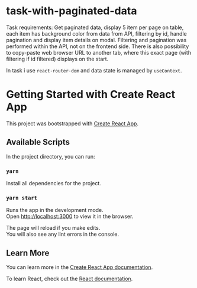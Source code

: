 # task-with-paginated-data
Task requirements:
Get paginated data, display 5 item per page on table, each item has background color from data from API, filtering by id, handle pagination and display item details on modal. Filtering and pagination was performed within the API, not on the frontend side.
There is also possibility to copy-paste web browser URL to another tab, where this exact page (with filtering if id filtered) displays on the start.

In task i use `react-router-dom` and data state is managed by `useContext`. 

# Getting Started with Create React App

This project was bootstrapped with [Create React App](https://github.com/facebook/create-react-app).

## Available Scripts

In the project directory, you can run:

### `yarn`

Install all dependencies for the project.

### `yarn start`

Runs the app in the development mode.\
Open [http://localhost:3000](http://localhost:3000) to view it in the browser.

The page will reload if you make edits.\
You will also see any lint errors in the console.

## Learn More

You can learn more in the [Create React App documentation](https://facebook.github.io/create-react-app/docs/getting-started).

To learn React, check out the [React documentation](https://reactjs.org/).
